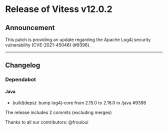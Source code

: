 # Release of Vitess v12.0.2
## Announcement

This patch is providing an update regarding the Apache Log4j security vulnerability (CVE-2021-45046) (#9396).

 ------------
## Changelog

### Dependabot
#### Java
* build(deps): bump log4j-core from 2.15.0 to 2.16.0 in /java #9396


The release includes 2 commits (excluding merges)

Thanks to all our contributors: @frouioui